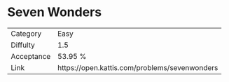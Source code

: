 # Seven Wonders

<table>
    <tr>
        <td>Category</td>
        <td>Easy</td>
    </tr>
    <tr>
        <td>Diffulty</td>
        <td>1.5</td>
    </tr>
    <tr>
        <td>Acceptance</td>
        <td>53.95 %</td>
    </tr>
    <tr>
        <td>Link</td>
        <td>https://open.kattis.com/problems/sevenwonders</td>
    </tr>
</table>